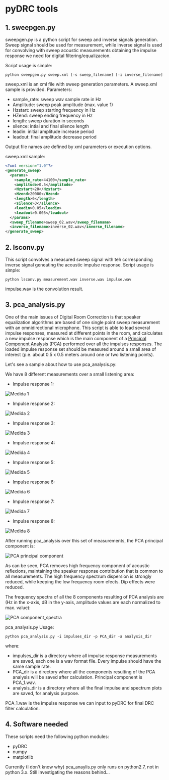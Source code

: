  # pyDRC tools
 
 ## 1. sweepgen.py
 
 sweepgen.py is a python script for sweep and inverse signals generation. Sweep signal should be used for measurement, while inverse signal is used for convolving with sweep acoustic measurements obtaining the impulse response we need for digital filtering/equalizacion.
 
 Script usage is simple:
 
 `python sweepgen.py sweep.xml [-s sweep_filename] [-i inverse_filename]`

sweep.xml is an xml file with sweep generation parameters. A sweep.xml sample is provided. Parameters:

- sample_rate: sweep wav sample rate in Hz
- Amplitude: sweep peak amplitude (max. value 1)
- Hzstart: sweep starting frequency in Hz
- HZend: sweep ending frequency in Hz
- length: sweep duration in seconds
- silence: intial and final silence length
- leadin: initial amplitude increase period
- leadout: final amplitude decrease period 

Output file names are defined by xml parameters or execution options.

sweep.xml sample:

```xml
<?xml version="1.0"?>
<generate_sweep>
  <params>
    <sample_rate>44100</sample_rate>
    <amplitude>0.5</amplitude>
    <Hzstart>20</Hzstart>
    <Hzend>20000</Hzend>
    <length>6</length>
    <silence>3</silence>
    <leadin>0.05</leadin>
    <leadout>0.005</leadout>
  </params>
  <sweep_filename>sweep_02.wav</sweep_filename>
  <inverse_filename>inverse_02.wav</inverse_filename>
</generate_sweep>
```

## 2. lsconv.py

This script convolves a measured sweep signal with teh corresponding inverse signal geneating the acoustic impulse response. Script usage is simple:

`python lsconv.py measurement.wav inverse.wav impulse.wav`

impulse.wav is the convolution result.

## 3. pca_analysis.py

One of the main issues of Digital Room Correction is that speaker equalization algorithms are based of one single point sweep measurement with an omnidirectional microphone. This script is able to load several impulse responses, measured at different points in the room, and calculates a new impulse response which is the main component of a [Principal Component Analysis](https://en.wikipedia.org/wiki/Principal_component_analysis) (PCA) performed over all the impulses responses. The loaded impulse response set should be measured around a small area of interest (p.e. about 0.5 x 0.5 meters around one or two listening points). 

Let's see a sample about how to use pca_analysis.py:

We have 8 different measurements over a small listening area:

- Impulse response 1:

![Medida 1](sample_plots/impulse_spectrum_impulse_sweep_left_01.wav.png)

- Impulse response 2:

![Medida 2](sample_plots/impulse_spectrum_impulse_sweep_left_02.wav.png)

- Impulse response 3:

![Medida 3](sample_plots/impulse_spectrum_impulse_sweep_left_03.wav.png)

- Impulse response 4:

![Medida 4](sample_plots/impulse_spectrum_impulse_sweep_left_04.wav.png)

- Impulse response 5:

![Medida 5](sample_plots/impulse_spectrum_impulse_sweep_left_05.wav.png)

- Impulse response 6:

![Medida 6](sample_plots/impulse_spectrum_impulse_sweep_left_06.wav.png)

- Impulse response 7:

![Medida 7](sample_plots/impulse_spectrum_impulse_sweep_left_07.wav.png)

- Impulse response 8:

![Medida 8](sample_plots/impulse_spectrum_impulse_sweep_left_08.wav.png)

After running pca_analysis over this set of measurements, the PCA principal component is:

![PCA principal component](sample_plots/Spectrum_PCA_principal.png)

As can be seen, PCA removes high frequency component of acoustic reflexions, maintaining the speaker response contribution that is common to all measurements. The high frequency spectrum dispersion is strongly reduced, while keeping the low frequency room efects. Dip effects were reduced.

The frequency spectra of all the 8 components resulting of PCA analysis are (Hz in the x-axis, dB in the y-axis, amplitude values are each normalized to max. value):

![PCA component_spectra](sample_plots/spectrum_PCA.png)

pca_analysis.py Usage:

`python pca_analysis.py -i impulses_dir -p PCA_dir -a analysis_dir`

where:
- impulses_dir is a directory where all impulse response measurements are saved, each one is a wav format file. Every impulse should have the same sample rate.
- PCA_dir is a directory where all the components resulting of the PCA analysis will be saved after calculation. Principal component is PCA_1.wav. 
- analysis_dir is a directory where all the final impulse and spectrum plots are saved, for analysis purpose.

PCA_1.wav is the impulse response we can input to pyDRC for final DRC filter calculation.

## 4. Software needed

These scripts need the following python modules:

- pyDRC 
- numpy
- matplotlib

Currently (I don't know why) pca_anaylis.py only runs on python2.7, not in python 3.x. Still investigating the reasons behind...


